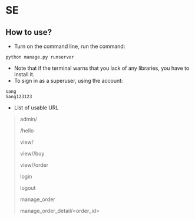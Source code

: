 # SE
## How to use?
- Turn on the command line, run the command:
```
python manage.py runserver
```
- Note that if the terminal warns that you lack of any libraries, you have to install it.
- To sign in as a superuser, using the account:
```
sang
Sang123123
```
- LIst of usable URL
> admin/
> 
> /hello
> 
> view/<restname>
>  
> view/<restname>/buy
> 
> view/<restname>/order
>
> login
>
> logout
>
> manage_order
>
> manage_order_detail/<order_id>
